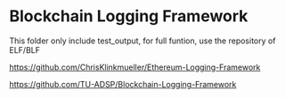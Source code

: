 # Blockchain Logging Framework

This folder only include test_output, for full funtion, use the repository of ELF/BLF

https://github.com/ChrisKlinkmueller/Ethereum-Logging-Framework

https://github.com/TU-ADSP/Blockchain-Logging-Framework


